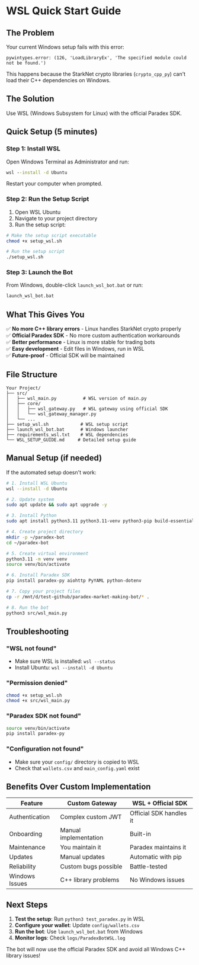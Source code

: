 # WSL Quick Start Guide

## The Problem
Your current Windows setup fails with this error:
```
pywintypes.error: (126, 'LoadLibraryEx', 'The specified module could not be found.')
```

This happens because the StarkNet crypto libraries (`crypto_cpp_py`) can't load their C++ dependencies on Windows.

## The Solution
Use WSL (Windows Subsystem for Linux) with the official Paradex SDK.

## Quick Setup (5 minutes)

### Step 1: Install WSL
Open Windows Terminal as Administrator and run:
```cmd
wsl --install -d Ubuntu
```
Restart your computer when prompted.

### Step 2: Run the Setup Script
1. Open WSL Ubuntu
2. Navigate to your project directory
3. Run the setup script:

```bash
# Make the setup script executable
chmod +x setup_wsl.sh

# Run the setup script
./setup_wsl.sh
```

### Step 3: Launch the Bot
From Windows, double-click `launch_wsl_bot.bat` or run:
```cmd
launch_wsl_bot.bat
```

## What This Gives You

✅ **No more C++ library errors** - Linux handles StarkNet crypto properly  
✅ **Official Paradex SDK** - No more custom authentication workarounds  
✅ **Better performance** - Linux is more stable for trading bots  
✅ **Easy development** - Edit files in Windows, run in WSL  
✅ **Future-proof** - Official SDK will be maintained  

## File Structure

```
Your Project/
├── src/
│   ├── wsl_main.py          # WSL version of main.py
│   ├── core/
│   │   ├── wsl_gateway.py   # WSL gateway using official SDK
│   │   └── wsl_gateway_manager.py
│   └── ...
├── setup_wsl.sh            # WSL setup script
├── launch_wsl_bot.bat      # Windows launcher
├── requirements_wsl.txt    # WSL dependencies
└── WSL_SETUP_GUIDE.md     # Detailed setup guide
```

## Manual Setup (if needed)

If the automated setup doesn't work:

```bash
# 1. Install WSL Ubuntu
wsl --install -d Ubuntu

# 2. Update system
sudo apt update && sudo apt upgrade -y

# 3. Install Python
sudo apt install python3.11 python3.11-venv python3-pip build-essential -y

# 4. Create project directory
mkdir -p ~/paradex-bot
cd ~/paradex-bot

# 5. Create virtual environment
python3.11 -m venv venv
source venv/bin/activate

# 6. Install Paradex SDK
pip install paradex-py aiohttp PyYAML python-dotenv

# 7. Copy your project files
cp -r /mnt/d/test-github/paradex-market-making-bot/* .

# 8. Run the bot
python3 src/wsl_main.py
```

## Troubleshooting

### "WSL not found"
- Make sure WSL is installed: `wsl --status`
- Install Ubuntu: `wsl --install -d Ubuntu`

### "Permission denied"
```bash
chmod +x setup_wsl.sh
chmod +x src/wsl_main.py
```

### "Paradex SDK not found"
```bash
source venv/bin/activate
pip install paradex-py
```

### "Configuration not found"
- Make sure your `config/` directory is copied to WSL
- Check that `wallets.csv` and `main_config.yaml` exist

## Benefits Over Custom Implementation

| Feature | Custom Gateway | WSL + Official SDK |
|---------|----------------|-------------------|
| Authentication | Complex custom JWT | Official SDK handles it |
| Onboarding | Manual implementation | Built-in |
| Maintenance | You maintain it | Paradex maintains it |
| Updates | Manual updates | Automatic with pip |
| Reliability | Custom bugs possible | Battle-tested |
| Windows Issues | C++ library problems | No Windows issues |

## Next Steps

1. **Test the setup**: Run `python3 test_paradex.py` in WSL
2. **Configure your wallet**: Update `config/wallets.csv`
3. **Run the bot**: Use `launch_wsl_bot.bat` from Windows
4. **Monitor logs**: Check `logs/ParadexBotWSL.log`

The bot will now use the official Paradex SDK and avoid all Windows C++ library issues!

